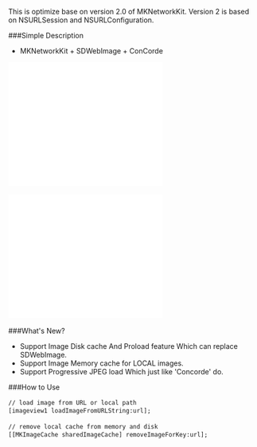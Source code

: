 This is optimize base on version 2.0 of MKNetworkKit. Version 2 is based on NSURLSession and NSURLConfiguration. 

###Simple Description
* MKNetworkKit + SDWebImage + ConCorde

![](baseline.gif)

![](progressive.gif)


###What's New?
* Support Image Disk cache And Proload feature Which can replace SDWebImage.
* Support Image Memory cache for LOCAL images.
* Support Progressive JPEG load Which just like 'Concorde' do.


###How to Use
```
// load image from URL or local path
[imageview1 loadImageFromURLString:url];

// remove local cache from memory and disk
[[MKImageCache sharedImageCache] removeImageForKey:url];
```

